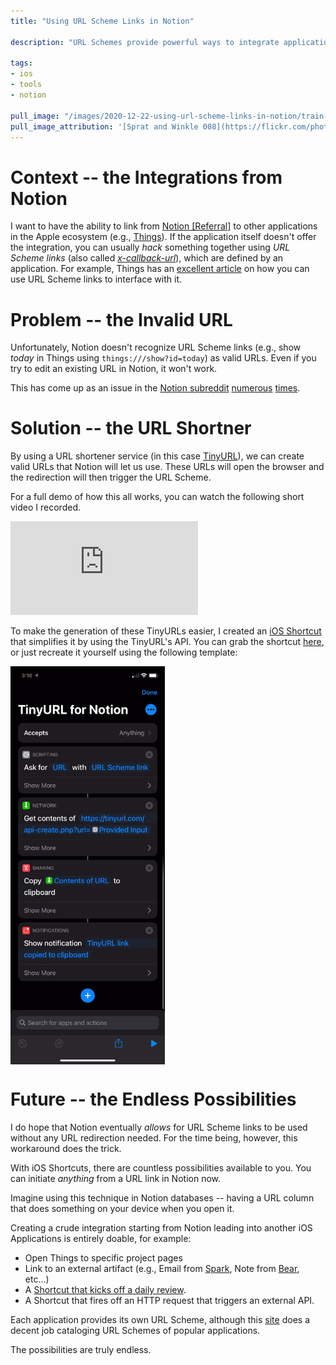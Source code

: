 ```yaml
---
title: "Using URL Scheme Links in Notion"

description: "URL Schemes provide powerful ways to integrate applications together in the Apple Ecosystem. Notion, unfortunately, doesn't allow these URL Scheme links, as they are not 'valid' URLs. We can work around this by using a URL shortener to do some redirection."

tags:
- ios
- tools
- notion

pull_image: "/images/2020-12-22-using-url-scheme-links-in-notion/train-coupling.jpg"
pull_image_attribution: '[Sprat and Winkle 008](https://flickr.com/photos/david_e_smith/3566697122 "Sprat and Winkle 008") by [Dave_S.](https://flickr.com/people/david_e_smith) is licensed under [CC BY](https://creativecommons.org/licenses/by/2.0/)'
---
```


# Context -- the Integrations from Notion

I want to have the ability to link from [Notion [Referral]](https://www.notion.so/?r=6b8d609eb50943419db4d87c67fa558e) to other applications in the Apple ecosystem (e.g., [Things](https://culturedcode.com/things/)). If the application itself doesn't offer the integration, you can usually _hack_ something together using _URL Scheme links_ (also called [_x-callback-url_](https://support.apple.com/en-ca/guide/shortcuts/apdcd7f20a6f/ios)), which are defined by an application. For example, Things has an [excellent article](https://culturedcode.com/things/support/articles/2803573/) on how you can use URL Scheme links to interface with it.

# Problem -- the Invalid URL

Unfortunately, Notion doesn't recognize URL Scheme links (e.g., show _today_ in Things using `things:///show?id=today`) as valid URLs. Even if you try to edit an existing URL in Notion, it won't work.

This has come up as an issue in the [Notion subreddit](https://www.reddit.com/r/Notion) [numerous](https://www.reddit.com/r/Notion/comments/azfnef/urlscheme_plz/) [times](https://www.reddit.com/r/Notion/comments/gcx4nw/links_to_other_apps_xcallbackurl/).

# Solution -- the URL Shortner

By using a URL shortener service (in this case [TinyURL](https://tinyurl.com/)), we can create valid URLs that Notion will let us use. These URLs will open the browser and the redirection will then trigger the URL Scheme.

For a full demo of how this all works, you can watch the following short video I recorded.

<iframe class="youtube-embed" src="https://www.youtube.com/embed/cQvTnq9m_gg" frameborder="0" allow="accelerometer; autoplay; clipboard-write; encrypted-media; gyroscope; picture-in-picture" allowfullscreen></iframe>

To make the generation of these TinyURLs easier, I created an [iOS Shortcut](https://support.apple.com/en-ca/guide/shortcuts/welcome/ios) that simplifies it by using the TinyURL's API. You can grab the shortcut [here](https://www.icloud.com/shortcuts/ab01776c15a442938fe18f1e5f786586), or just recreate it yourself using the following template:

<div style="display: flex">
  <img src="/images/2020-12-22-using-url-scheme-links-in-notion/shortcut.jpeg" style="width: 49%; height: 100%"/>
</div>

# Future -- the Endless Possibilities

I do hope that Notion eventually _allows_ for URL Scheme links to be used without any URL redirection needed. For the time being, however, this workaround does the trick.

With iOS Shortcuts, there are countless possibilities available to you. You can initiate _anything_ from a URL link in Notion now.

Imagine using this technique in Notion databases -- having a URL column that does something on your device when you open it.

Creating a crude integration starting from Notion leading into another iOS Applications is entirely doable, for example:

  - Open Things to specific project pages
  - Link to an external artifact (e.g., Email from [Spark](https://sparkmailapp.com/), Note from [Bear](https://bear.app/), etc...)
  - A [Shortcut that kicks off a daily review](/daily-review-using-ios-shortcuts-and-scriptable).
  - A Shortcut that fires off an HTTP request that triggers an external API.

Each application provides its own URL Scheme, although this [site](http://x-callback-url.com/apps/) does a decent job cataloging URL Schemes of popular applications.

The possibilities are truly endless.
